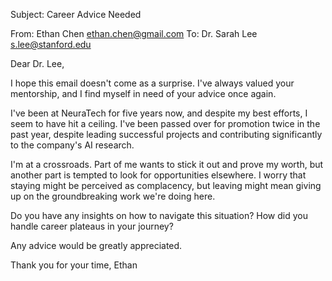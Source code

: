 Subject: Career Advice Needed

From: Ethan Chen <ethan.chen@gmail.com>
To: Dr. Sarah Lee <s.lee@stanford.edu>

Dear Dr. Lee,

I hope this email doesn't come as a surprise. I've always valued your mentorship, and I find myself in need of your advice once again.

I've been at NeuraTech for five years now, and despite my best efforts, I seem to have hit a ceiling. I've been passed over for promotion twice in the past year, despite leading successful projects and contributing significantly to the company's AI research.

I'm at a crossroads. Part of me wants to stick it out and prove my worth, but another part is tempted to look for opportunities elsewhere. I worry that staying might be perceived as complacency, but leaving might mean giving up on the groundbreaking work we're doing here.

Do you have any insights on how to navigate this situation? How did you handle career plateaus in your journey?

Any advice would be greatly appreciated.

Thank you for your time,
Ethan
